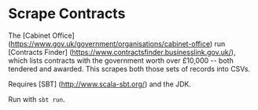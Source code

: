 Scrape Contracts
================

The [Cabinet Office] (https://www.gov.uk/government/organisations/cabinet-office) run [Contracts Finder] (https://www.contractsfinder.businesslink.gov.uk/), which lists contracts with the government worth over £10,000 -- both tendered and awarded. This scrapes both those sets of records into CSVs.

Requires [SBT] (http://www.scala-sbt.org/) and the JDK.

Run with `sbt run`.

